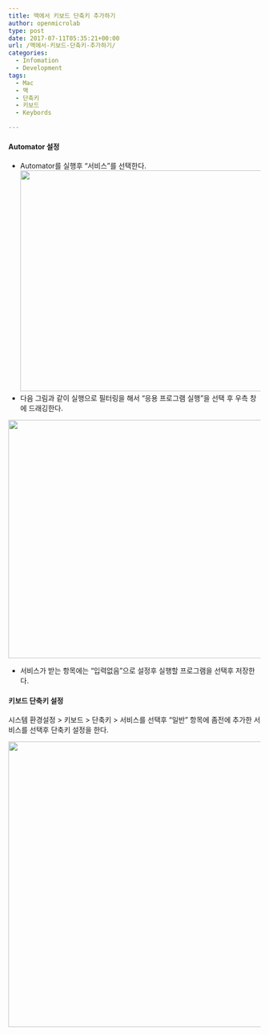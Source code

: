 ```yaml
---
title: 맥에서 키보드 단축키 추가하기
author: openmicrolab
type: post
date: 2017-07-11T05:35:21+00:00
url: /맥에서-키보드-단축키-추가하기/
categories:
  - Infomation
  - Development
tags:
  - Mac
  - 맥
  - 단축키
  - 키보드
  - Keybords

---
```

#### Automator 설정

  * Automator를 실행후 &#8220;서비스&#8221;를 선택한다.<img loading="lazy" class="wp-image-3971 aligncenter" src="https://res.cloudinary.com/openmicrolab/image/upload/v1499751111/automator_f0uft2.png" width="492" height="440" />
  * 다음 그림과 같이 실행으로 필터링을 해서 &#8220;응용 프로그램 실행&#8221;을 선택 후 우측 창에 드래깅한다.

[<img loading="lazy" class="aligncenter wp-image-3972" src="https://res.cloudinary.com/openmicrolab/image/upload/c_scale,h_836/h_812,w_1024/v1499751111/automator2_giqqj8.png" alt="" width="599" height="475" />][1]

  * 서비스가 받는 항목에는 &#8220;입력없음&#8221;으로 설정후 실행할 프로그램을 선택후 저장한다.

#### 키보드 단축키 설정

시스템 환경설정 > 키보드 > 단축키 > 서비스를 선택후 &#8220;일반&#8221; 항목에 좀전에 추가한 서비스를 선택후 단축키 설정을 한다.

<img loading="lazy" class="wp-image-3973 aligncenter" src="https://res.cloudinary.com/openmicrolab/image/upload/v1499751110/keyboard_iagn7i.png" width="640" height="569" />

 [1]: https://res.cloudinary.com/openmicrolab/image/upload/c_scale,h_836/v1499751111/automator2_giqqj8.png